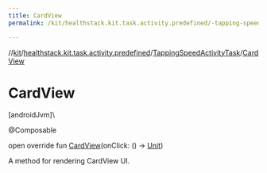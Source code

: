 ```yaml
---
title: CardView
permalink: /kit/healthstack.kit.task.activity.predefined/-tapping-speed-activity-task/-card-view.html

---
```

//[kit](../../../index.html)/[healthstack.kit.task.activity.predefined](../index.html)/[TappingSpeedActivityTask](index.html)/[CardView](-card-view.html)



# CardView



[androidJvm]\




@Composable



open override fun [CardView](-card-view.html)(onClick: () -&gt; [Unit](https://kotlinlang.org/api/latest/jvm/stdlib/kotlin/-unit/index.html))



A method for rendering CardView UI.




